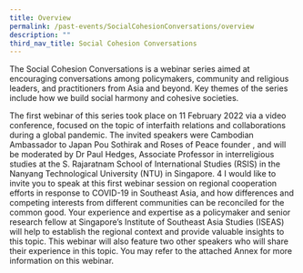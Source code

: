 ```yaml
---
title: Overview
permalink: /past-events/SocialCohesionConversations/overview
description: ""
third_nav_title: Social Cohesion Conversations
---
```

The Social Cohesion Conversations is a webinar series aimed at encouraging conversations among policymakers, community and religious leaders, and practitioners from Asia and beyond. Key themes of the series include how we build social harmony and cohesive societies.

The first webinar of this series took place on 11 February 2022 via a video conference, focused on the topic of interfaith relations and collaborations during a global pandemic. The invited speakers were Cambodian Ambassador to Japan Pou Sothirak and Roses of Peace founder  , and  will be moderated by Dr Paul Hedges, Associate Professor in interreligious studies at the S. Rajaratnam School of International Studies (RSIS) in the Nanyang Technological University (NTU) in Singapore.
4            I would like to invite you to speak at this first webinar session on regional cooperation efforts in response to COVID-19 in Southeast Asia, and how differences and competing interests from different communities can be reconciled for the common good. Your experience and expertise as a policymaker and senior research fellow at Singapore’s Institute of Southeast Asia Studies (ISEAS) will help to establish the regional context and provide valuable insights to this topic. This webinar will also feature two other speakers who will share their experience in this topic. You may refer to the attached Annex for more information on this webinar.
